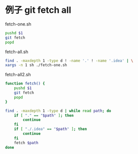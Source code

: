 # 例子 git fetch all

fetch-one.sh

```sh
pushd $1
git fetch
popd
```

fetch-all.sh

```sh
find . -maxdepth 1 -type d ! -name '.' ! -name '.idea' | \
xargs -n 1 sh ./fetch-one.sh
```


fetch-all2.sh

```sh
function fetch() {
	pushd $1
	git fetch
	popd
}

find . -maxdepth 1 -type d | while read path; do
	if [ "." == "$path" ]; then
		continue
	fi
	if [ "./.idea" == "$path" ]; then
		continue
	fi
	fetch $path
done
```

